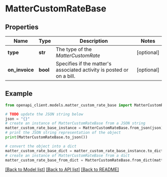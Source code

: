 # MatterCustomRateBase


## Properties

Name | Type | Description | Notes
------------ | ------------- | ------------- | -------------
**type** | **str** | The type of the *MatterCustomRate* | [optional] 
**on_invoice** | **bool** | Specifies if the matter&#39;s associated activity is posted or on a bill. | [optional] 

## Example

```python
from openapi_client.models.matter_custom_rate_base import MatterCustomRateBase

# TODO update the JSON string below
json = "{}"
# create an instance of MatterCustomRateBase from a JSON string
matter_custom_rate_base_instance = MatterCustomRateBase.from_json(json)
# print the JSON string representation of the object
print(MatterCustomRateBase.to_json())

# convert the object into a dict
matter_custom_rate_base_dict = matter_custom_rate_base_instance.to_dict()
# create an instance of MatterCustomRateBase from a dict
matter_custom_rate_base_from_dict = MatterCustomRateBase.from_dict(matter_custom_rate_base_dict)
```
[[Back to Model list]](../README.md#documentation-for-models) [[Back to API list]](../README.md#documentation-for-api-endpoints) [[Back to README]](../README.md)


